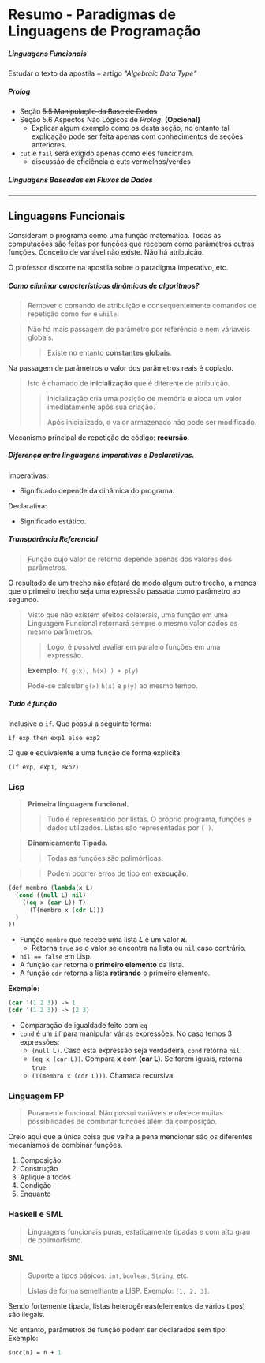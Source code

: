 # Resumo - Paradigmas de Linguagens de Programação

##### Linguagens Funcionais
Estudar o texto da apostila + artigo _"Algebraic Data Type"_

##### _Prolog_
- Seção ~~5.5 Manipulação da Base de Dados~~
- Seção 5.6 Aspectos Não Lógicos de _Prolog_. **(Opcional)**
  + Explicar algum exemplo como os desta seção, no entanto tal explicação pode ser feita apenas com conhecimentos de seções anteriores.
- `cut` e `fail` será exigido apenas como eles funcionam.
  + ~~discussão de eficiência e cuts vermelhos/verdes~~

##### Linguagens Baseadas em Fluxos de Dados

---

## Linguagens Funcionais

Consideram o programa como uma função matemática. Todas as computações são feitas por funções que recebem como parâmetros outras funções.
Conceito de variável não existe. Não há atribuição.

O professor discorre na apostila sobre o paradigma imperativo, etc.

##### Como eliminar características dinâmicas de algoritmos?
> Remover o comando de atribuição e consequentemente comandos de repetição como `for` e `while`.

> Não há mais passagem de parâmetro por referência e nem váriaveis globais.
>> Existe no entanto **constantes globais**.

Na passagem de parâmetros o valor dos parâmetros reais é copiado.
> Isto é chamado de **inicialização** que é diferente de atribuição.
>> Inicialização cria uma posição de memória e aloca um valor imediatamente após sua criação.
>> 
>> Após inicializado, o valor armazenado não pode ser modificado.

Mecanismo principal de repetição de código: **recursão**.

##### Diferença entre linguagens Imperativas e Declarativas.
Imperativas:
- Significado depende da dinâmica do programa.

Declarativa:
- Significado estático.

##### Transparência Referencial
> Função cujo valor de retorno depende apenas dos valores dos parâmetros.

O resultado de um trecho não afetará de modo algum outro trecho, a menos que o primeiro trecho seja uma expressão passada como parâmetro ao segundo.

> Visto que não existem efeitos colaterais, uma função em uma Linguagem Funcional retornará sempre o mesmo valor dados os mesmo parâmetros.
>> Logo, é possível avaliar em paralelo funções em uma expressão.
>
> **Exemplo:** `f( g(x), h(x) ) + p(y)`
> 
> Pode-se calcular `g(x)` `h(x)` e `p(y)` ao mesmo tempo.

##### Tudo é função
Inclusive o `if`. Que possui a seguinte forma:

`if exp then exp1 else exp2`

O que é equivalente a uma função de forma explicita:

`(if exp, exp1, exp2)`

### Lisp

> **Primeira linguagem funcional.**
>> Tudo é representado por listas. O próprio programa, funções e dados utilizados.
>> Listas são representadas por `( )`.

> **Dinamicamente Tipada.**
>> Todas as funções são polimórficas.

>> Podem ocorrer erros de tipo em **execução**.

```lisp
(def membro (lambda(x L)
  (cond ((null L) nil)
    ((eq x (car L)) T)
      (T(membro x (cdr L)))
  )
))
```
- Função `membro` que recebe uma lista ***L*** e um valor ***x***.
  + Retorna `true` se o valor se encontra na lista ou `nil` caso contrário.
- `nil == false` em Lisp.
- A função `car` retorna o **primeiro elemento** da lista.
- A função `cdr` retorna a lista **retirando** o primeiro elemento.

**Exemplo:**
```lisp
(car ’(1 2 3)) -> 1
(cdr ’(1 2 3)) -> (2 3)
```
- Comparação de igualdade feito com `eq`
- `cond` é um `if` para manipular várias expressões. No caso temos 3 expressões:
  + `(null L)`. Caso esta expressão seja verdadeira, `cond` retorna `nil`.
  + `(eq x (car L))`. Compara **x** com **(car L)**. Se forem iguais, retorna `true`.
  + `(T(membro x (cdr L)))`. Chamada recursiva.

### Linguagem FP
> Puramente funcional. Não possui variáveis e oferece muitas possibilidades de combinar funções além da composição.

Creio aqui que a única coisa que valha a pena mencionar são os diferentes mecanismos de combinar funções.

1. Composição
2. Construção
3. Aplique a todos
4. Condição
5. Enquanto

### Haskell e SML
> Linguagens funcionais puras, estaticamente tipadas e com alto grau de polimorfismo.

#### SML
> Suporte a tipos básicos: `int`, `boolean`, `String`, etc.
> 
> Listas de forma semelhante a LISP. Exemplo: `[1, 2, 3]`.

Sendo fortemente tipada, listas heterogêneas(elementos de vários tipos) são ilegais.

No entanto, parâmetros de função podem ser declarados sem tipo. Exemplo:
```sml
succ(n) = n + 1
```











